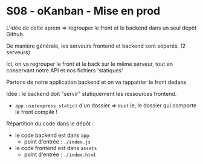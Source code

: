 # S08 - oKanban - Mise en prod

L'idée de cette aprem => regrouper le front et le backend dans un seul dépôt Github. 

De manière générale, les serveurs frontend et backend sont séparés. (2 serveurs)

Ici, on va regrouper le front et le back sur le même serveur, tout en conservant notre API et nos fichiers 'statiques'

Partons de notre application backend et on va rappatrier le front dedans

Idée : le backend doit "servir" statiquement les ressources frontend. 
- `app.use(express.static)` d'un dossier => `dist` ie, le dossier qui comporte le front compilé !

Répartition du code dans le dépôt : 
- le code backend est dans `app`
  - point d'entrée : `./index.js`
- le code frontend est dans `assets`
  - point d'entrée : `./index.html`

